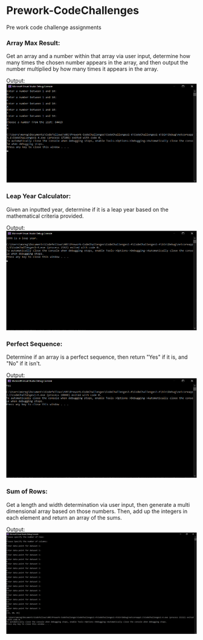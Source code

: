 # Prework-CodeChallenges

Pre work code challenge assignments

### Array Max Result:
Get an array and a number within that array via user input, determine how many times the chosen number appears in the array, and then output the number multiplied by how many times it appears in the array.

Output:
![](https://github.com/Overholtk/Prework-CodeChallenges/blob/main/outputs/challenge%201.png)

### Leap Year Calculator:
Given an inputted year, determine if it is a leap year based on the mathematical criteria provided.

Output:
![](https://github.com/Overholtk/Prework-CodeChallenges/blob/main/outputs/challenge%202.png)

### Perfect Sequence:
Determine if an array is a perfect sequence, then return "Yes" if it is, and "No" if it isn't.

Output:
![](https://github.com/Overholtk/Prework-CodeChallenges/blob/main/outputs/challenge%203.png)

### Sum of Rows:
Get a length and width determination via user input, then generate a multi dimensional array based on those numbers. Then, add up the integers in each element and return an array of the sums.

Output:
![](https://github.com/Overholtk/Prework-CodeChallenges/blob/main/outputs/challenge%204.png)
